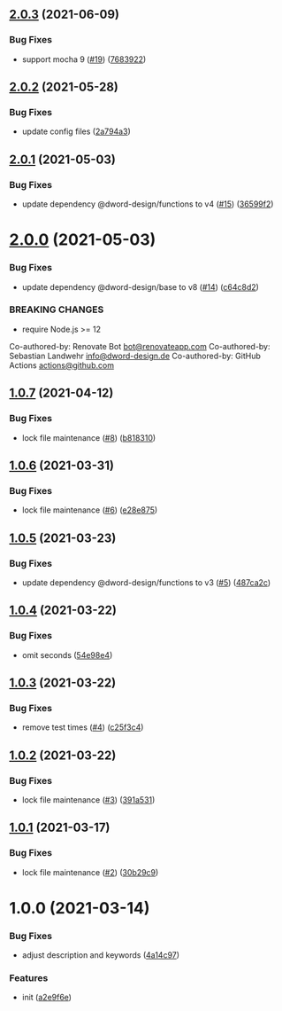 ## [2.0.3](https://github.com/dword-design/unify-mocha-output/compare/v2.0.2...v2.0.3) (2021-06-09)


### Bug Fixes

* support mocha 9 ([#19](https://github.com/dword-design/unify-mocha-output/issues/19)) ([7683922](https://github.com/dword-design/unify-mocha-output/commit/7683922d8aeaa60b49097de19ae54ac42de3ed1e))

## [2.0.2](https://github.com/dword-design/unify-mocha-output/compare/v2.0.1...v2.0.2) (2021-05-28)


### Bug Fixes

* update config files ([2a794a3](https://github.com/dword-design/unify-mocha-output/commit/2a794a383fc2b39785a280cef037763e3c2ead93))

## [2.0.1](https://github.com/dword-design/unify-mocha-output/compare/v2.0.0...v2.0.1) (2021-05-03)


### Bug Fixes

* update dependency @dword-design/functions to v4 ([#15](https://github.com/dword-design/unify-mocha-output/issues/15)) ([36599f2](https://github.com/dword-design/unify-mocha-output/commit/36599f2fbf6b751e20b0e7c9c42451bcf0e06c0d))

# [2.0.0](https://github.com/dword-design/unify-mocha-output/compare/v1.0.7...v2.0.0) (2021-05-03)


### Bug Fixes

* update dependency @dword-design/base to v8 ([#14](https://github.com/dword-design/unify-mocha-output/issues/14)) ([c64c8d2](https://github.com/dword-design/unify-mocha-output/commit/c64c8d2f38b9c5dd65c1600e84139d32b60dfe43))


### BREAKING CHANGES

* require Node.js >= 12

Co-authored-by: Renovate Bot <bot@renovateapp.com>
Co-authored-by: Sebastian Landwehr <info@dword-design.de>
Co-authored-by: GitHub Actions <actions@github.com>

## [1.0.7](https://github.com/dword-design/unify-mocha-output/compare/v1.0.6...v1.0.7) (2021-04-12)


### Bug Fixes

* lock file maintenance ([#8](https://github.com/dword-design/unify-mocha-output/issues/8)) ([b818310](https://github.com/dword-design/unify-mocha-output/commit/b818310ae9e97c05086a96f06f7a62b4c1d339e0))

## [1.0.6](https://github.com/dword-design/unify-mocha-output/compare/v1.0.5...v1.0.6) (2021-03-31)


### Bug Fixes

* lock file maintenance ([#6](https://github.com/dword-design/unify-mocha-output/issues/6)) ([e28e875](https://github.com/dword-design/unify-mocha-output/commit/e28e875aeba170494311df18391f04c6add8a3b9))

## [1.0.5](https://github.com/dword-design/unify-mocha-output/compare/v1.0.4...v1.0.5) (2021-03-23)


### Bug Fixes

* update dependency @dword-design/functions to v3 ([#5](https://github.com/dword-design/unify-mocha-output/issues/5)) ([487ca2c](https://github.com/dword-design/unify-mocha-output/commit/487ca2c8fbc274289506950a44459e7911332251))

## [1.0.4](https://github.com/dword-design/unify-mocha-output/compare/v1.0.3...v1.0.4) (2021-03-22)


### Bug Fixes

* omit seconds ([54e98e4](https://github.com/dword-design/unify-mocha-output/commit/54e98e49095236112cfbd6a4c68a8ef625e67585))

## [1.0.3](https://github.com/dword-design/unify-mocha-output/compare/v1.0.2...v1.0.3) (2021-03-22)


### Bug Fixes

* remove test times ([#4](https://github.com/dword-design/unify-mocha-output/issues/4)) ([c25f3c4](https://github.com/dword-design/unify-mocha-output/commit/c25f3c4f4835be68607aad355ebc5b72e1ebbdaf))

## [1.0.2](https://github.com/dword-design/unify-mocha-output/compare/v1.0.1...v1.0.2) (2021-03-22)


### Bug Fixes

* lock file maintenance ([#3](https://github.com/dword-design/unify-mocha-output/issues/3)) ([391a531](https://github.com/dword-design/unify-mocha-output/commit/391a531c5ef0d949b0b1f0484b28ffd5ea0219bb))

## [1.0.1](https://github.com/dword-design/unify-mocha-output/compare/v1.0.0...v1.0.1) (2021-03-17)


### Bug Fixes

* lock file maintenance ([#2](https://github.com/dword-design/unify-mocha-output/issues/2)) ([30b29c9](https://github.com/dword-design/unify-mocha-output/commit/30b29c960731882b996c3274d76255886fd51482))

# 1.0.0 (2021-03-14)


### Bug Fixes

* adjust description and keywords ([4a14c97](https://github.com/dword-design/unify-mocha-output/commit/4a14c9749ad852b92e68728855e421560e9b9f99))


### Features

* init ([a2e9f6e](https://github.com/dword-design/unify-mocha-output/commit/a2e9f6e3bbfefbb0b78b8724c15ec4d06025ec60))
